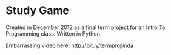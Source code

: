 Study Game
=========

Created in December 2012 as a final term project for an Intro To Programming class. 
Written in Python. 

Embarrassing video here: http://bit.ly/termprojlinda

